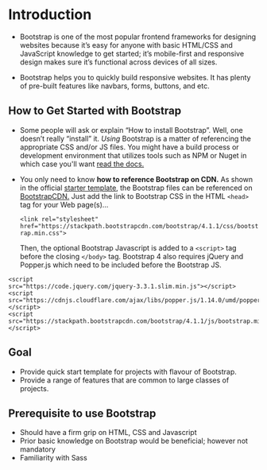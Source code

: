 # Introduction
*  Bootstrap is one of the most popular frontend frameworks for designing websites because it’s easy for anyone with basic HTML/CSS and JavaScript knowledge to get   started; it’s mobile-first and responsive design makes sure it’s functional across devices of all sizes.

*  Bootstrap helps you to quickly build responsive websites. It has plenty of pre-built features like navbars, forms, buttons, and etc.

## How to Get Started with Bootstrap
*  Some people will ask or explain “How to install Bootstrap”. Well, one doesn’t really “install” it. *Using* Bootstrap is a matter of referencing the appropriate CSS and/or JS files. You might have a build process or development environment that utilizes tools such as NPM or Nuget in which case you'll want [read the docs.](https://getbootstrap.com/docs/4.1/getting-started/build-tools/)
  
*  You only need to know **how to reference Bootstrap on CDN.** As shown in the official [starter template](https://getbootstrap.com/docs/4.0/getting-started/introduction/#starter-template), the Bootstrap files can be referenced on [BootstrapCDN.](https://www.bootstrapcdn.com/)
  Just add the link to Bootstrap CSS in the HTML ```<head>``` tag for your Web page(s)…
  
   ```<link rel="stylesheet" href="https://stackpath.bootstrapcdn.com/bootstrap/4.1.1/css/bootstrap.min.css">```
   
   Then, the optional Bootstrap Javascript is added to a ```<script>``` tag before the closing ```</body>``` tag. Bootstrap 4 also requires jQuery and Popper.js which need to be included before the Bootstrap JS.
   
```
<script 
src="https://code.jquery.com/jquery-3.3.1.slim.min.js"></script>
<script
src="https://cdnjs.cloudflare.com/ajax/libs/popper.js/1.14.0/umd/popper.min.js"></script>
<script 
src="https://stackpath.bootstrapcdn.com/bootstrap/4.1.1/js/bootstrap.min.js"></script>
```

## Goal 
*  Provide quick start template for projects with flavour of Bootstrap.
*  Provide a range of features that are common to large classes of projects.

## Prerequisite to use Bootstrap
*  Should have a firm grip on HTML, CSS and Javascript 
*  Prior basic knowledge on Bootstrap would be beneficial; however not mandatory
*  Familiarity with Sass
